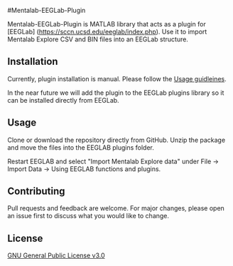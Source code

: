 #Mentalab-EEGLab-Plugin

Mentalab-EEGLab-Plugin is MATLAB library that acts as a plugin for [EEGLab] (https://sccn.ucsd.edu/eeglab/index.php). Use it to import Mentalab Explore CSV and BIN files into an EEGLab structure.

## Installation

Currently, plugin installation is manual. Please follow the [Usage guidleines](#usage).

In the near future we will add the plugin to the EEGLab plugins library so it can be installed directly from EEGLab.

## <a name="usage"></a> Usage

Clone or download the repository directly from GitHub. Unzip the package and move the files into the EEGLAB plugins folder.

Restart EEGLAB and select "Import Mentalab Explore data" under File -> Import Data -> Using EEGLAB functions and plugins.

## Contributing
Pull requests and feedback are welcome. For major changes, please open an issue first to discuss what you would like to change.

## License
[GNU General Public License v3.0](https://github.com/Nujanauss/Mentalab-EEGLab-Plugin/blob/master/LICENSE)

